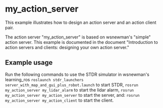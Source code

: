 # my_action_server

This example illustrates how to design an action server and an action client pair.

The action server "my_action_server" is based on wsnewman's "simple" action server.  This example is documented in the document "Introduction to action servers and clients:  designing your own action server."

## Example usage
Run the following commands to use the STDR simulator in wsnewman's learning_ros
`roslaunch stdr_launchers server_with_map_and_gui_plus_robot.launch` to start STDR,
`rosrun my_action_server my_lidar_alarm` to start the lidar alarm,
`rosrun my_action_server my_action_server` to start the server, and:
`rosrun my_action_server my_action_client` to start the client.



